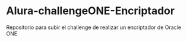 # Alura-challengeONE-Encriptador
Repositorio para subir el challenge de realizar un encriptador de Oracle ONE
